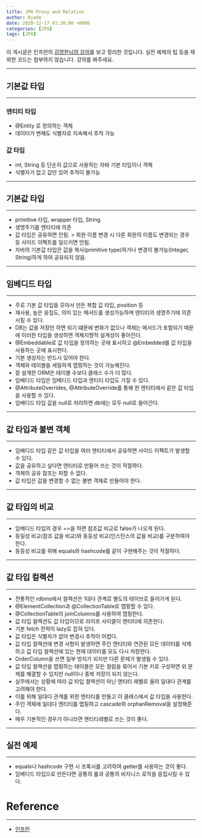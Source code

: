 ```yaml
---
title: JPA Proxy and Relation
author: Njade
date: 2020-12-17 01:30:00 +0900
categories: [JPA]
tags: [JPA]
---
```


이 게시글은 인프런의 [김영한님의 강의](https://www.inflearn.com/course/ORM-JPA-Basic)를 보고 정리한 것입니다.
실전 예제의 팁 등을 제외한 코드는 첨부하지 않습니다. 강의를 봐주세요.

---

## 기본값 타입
---
### 엔티티 타입
* @Entity 로 정의하는 객체
* 데이터가 변해도 식별자로 지속해서 추적 가능

### 값 타입
* int, String 등 단순히 값으로 사용하는 자바 기본 타입이나 객체
* 식별자가 없고 값만 있어 추적이 불가능

---

## 기본값 타입
---
* primitive 타입, wrapper 타입, String
* 생명주기를 엔티티에 의존
* 값 타입은 공유하면 안됨. > 회원 이름 변경 시 다른 회원의 이름도 변경되는 경우 등 사이드 이펙트를 일으키면 안됨.
* 자바의 기본값 타입은 값을 복사(primitive type)하거나 변경이 불가능(Integer, String)하게 하여 공유되지 않음.

---

## 임베디드 타입
---
* 주로 기본 값 타입을 모아서 만든 복합 값 타입, position 등
* 재사용, 높은 응집도, 의미 있는 메서드를 생성가능하며 엔티티의 생명주기에 의존시킬 수 있다.
* DB는 값을 저장만 하면 되기 떄문에 변화가 없으나 객체는 메서드가 포함되기 때문에 이러한 타입을 생성하면 객체지향적 설계성이 좋아진다.
* @Embeddable로 값 타입을 정의하는 곳에 표시하고 @Embedded를 값 타입을 사용하는 곳에 표시한다. 
* 기본 생성자는 반드시 있어야 한다.
* 객체와 테이블을 세밀하게 맵핑하는 것이 가능해진다.
* 잘 설계한 ORM은 테이블 수보다 클래스 수가 더 많다.
* 임베디드 타입은 임베디드 타입과 엔티티 타입도 가질 수 있다.
* @AttributeOverrides, @AttributeOverride를 통해 한 엔티티에서 같은 값 타입을 사용할 수 있다.
* 임베디드 타입 값을 null로 처리하면 db에는 모두 null로 들어간다.

---

## 값 타입과 불변 객체
---
* 임베디드 타입 같은 값 타입을 여러 엔티티에서 공유하면 사이드 이펙트가 발생할 수 있다.
* 값을 공유하고 싶다면 엔티티로 만들어 쓰는 것이 적절하다.
* 객체의 공유 참조는 피할 수 없다.
* 값 타입은 값을 변경할 수 없는 불변 객체로 만들어야 한다.

---

## 값 타입의 비교
---
* 임베디드 타입의 경우 ==을 하면 참조값 비교로 false가 나오게 된다.
* 동일성 비교(참조 값을 비교)와 동등성 비교(인스턴스의 값을 비교)를 구분하여야 한다.
* 동등성 비교를 위해 equals와 hashcode를 같이 구현해주는 것이 적절하다.

---

## 값 타입 컬렉션
---
* 전통적인 rdbms에서 컬렉션은 1대다 관계로 별도의 테이브로 들어가게 된다.
* @ElementCollection과 @CollectionTable로 맵핑할 수 있다.
* @CollectionTable의 joinColumns를 사용하여 맵핑한다.
* 값 타입 컬렉션도 값 타입이므로 라이프 사이클이 엔티티에 의존한다.
* 기본 fetch 전략이 lazy로 잡혀 있다.
* 값 타입은 식별자가 없어 변경시 추적이 어렵다.
* 값 타입 컬렉션에 변경 사항이 발생하면 주인 엔티티와 연관된 모든 데이터를 삭제하고 값 타입 컬렉션에 있는 현재 데이터를 모도 다시 저장한다.
* OrderColumn을 쓰면 일부 방지가 되지만 다른 문제가 발생될 수 있다.
* 값 타입 컬렉션을 맵핑하는 테이블은 모든 컬럼을 묶어서 기본 키로 구성하면 위 문제를 해결할 수 있지만 null이나 중복 저장이 되지 않는다.
* 실무에서는 상황에 따라 값 타입 컬렉션이 아닌 엔티티 레벨로 올려 일대다 관계를 고려해야 한다.
* 이를 위해 일대다 관계를 위한 엔티티를 만들고 이 클래스에서 값 타입을 사용한다.
* 주인 객체에 일대다 엔티티를 맵핑하고 cascade와 orphanRemoval을 설정해준다.
* 매우 기본적인 경우가 아니라면 엔티티레벨로 쓰는 것이 좋다.

---

## 실전 예제
---
* equals나 hashcode 구현 시 프록시를 고려하여 getter를 사용하는 것이 좋다.
* 임베디드 타입으로 만든다면 공통의 룰과 공통의 비지니스 로직을 응집시킬 수 있다.

# Reference
---
- [인프런](https://www.inflearn.com/course/ORM-JPA-Basic)
